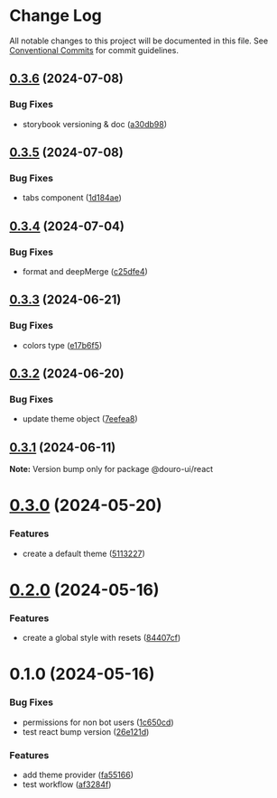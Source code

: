 # Change Log

All notable changes to this project will be documented in this file.
See [Conventional Commits](https://conventionalcommits.org) for commit guidelines.

## [0.3.6](https://github.com/Douro-ui/design-system/compare/@douro-ui/react@0.3.5...@douro-ui/react@0.3.6) (2024-07-08)

### Bug Fixes

- storybook versioning & doc ([a30db98](https://github.com/Douro-ui/design-system/commit/a30db982186531819909cc9fbcb0a91e66608c0f))

## [0.3.5](https://github.com/Douro-ui/design-system/compare/@douro-ui/react@0.3.4...@douro-ui/react@0.3.5) (2024-07-08)

### Bug Fixes

- tabs component ([1d184ae](https://github.com/Douro-ui/design-system/commit/1d184aeb69150d1f6c75b31aa42c0ac50089c299))

## [0.3.4](https://github.com/Douro-ui/design-system/compare/@douro-ui/react@0.3.3...@douro-ui/react@0.3.4) (2024-07-04)

### Bug Fixes

- format and deepMerge ([c25dfe4](https://github.com/Douro-ui/design-system/commit/c25dfe4162e4288b82b26c22e4a5c726f0775a0c))

## [0.3.3](https://github.com/Douro-ui/design-system/compare/@douro-ui/react@0.3.2...@douro-ui/react@0.3.3) (2024-06-21)

### Bug Fixes

- colors type ([e17b6f5](https://github.com/Douro-ui/design-system/commit/e17b6f52ed9e7720bedf6bae9ef07f8a52835482))

## [0.3.2](https://github.com/Douro-ui/design-system/compare/@douro-ui/react@0.3.1...@douro-ui/react@0.3.2) (2024-06-20)

### Bug Fixes

- update theme object ([7eefea8](https://github.com/Douro-ui/design-system/commit/7eefea8a2da8a909b7e1b4098240a2d6fcaae761))

## [0.3.1](https://github.com/Douro-ui/design-system/compare/@douro-ui/react@0.3.0...@douro-ui/react@0.3.1) (2024-06-11)

**Note:** Version bump only for package @douro-ui/react

# [0.3.0](https://github.com/Douro-ui/design-system/compare/@douro-ui/react@0.2.0...@douro-ui/react@0.3.0) (2024-05-20)

### Features

- create a default theme ([5113227](https://github.com/Douro-ui/design-system/commit/511322797bcbe9c69e321b269f409802769f4a62))

# [0.2.0](https://github.com/Douro-ui/design-system/compare/@douro-ui/react@0.1.0...@douro-ui/react@0.2.0) (2024-05-16)

### Features

- create a global style with resets ([84407cf](https://github.com/Douro-ui/design-system/commit/84407cfd20f0ec160785cfaa41fc23f3a61f186b))

# 0.1.0 (2024-05-16)

### Bug Fixes

- permissions for non bot users ([1c650cd](https://github.com/Douro-ui/design-system/commit/1c650cddd1dc267d9e42d3ef54649ae4e813f932))
- test react bump version ([26e121d](https://github.com/Douro-ui/design-system/commit/26e121d2179af1f1842ebc8ebe1b1eca8d75e729))

### Features

- add theme provider ([fa55166](https://github.com/Douro-ui/design-system/commit/fa551667af5ddbea85159cf5e059599ce29514d6))
- test workflow ([af3284f](https://github.com/Douro-ui/design-system/commit/af3284fdfdb0b43fd4482eba12cf4b5ab4550221))
